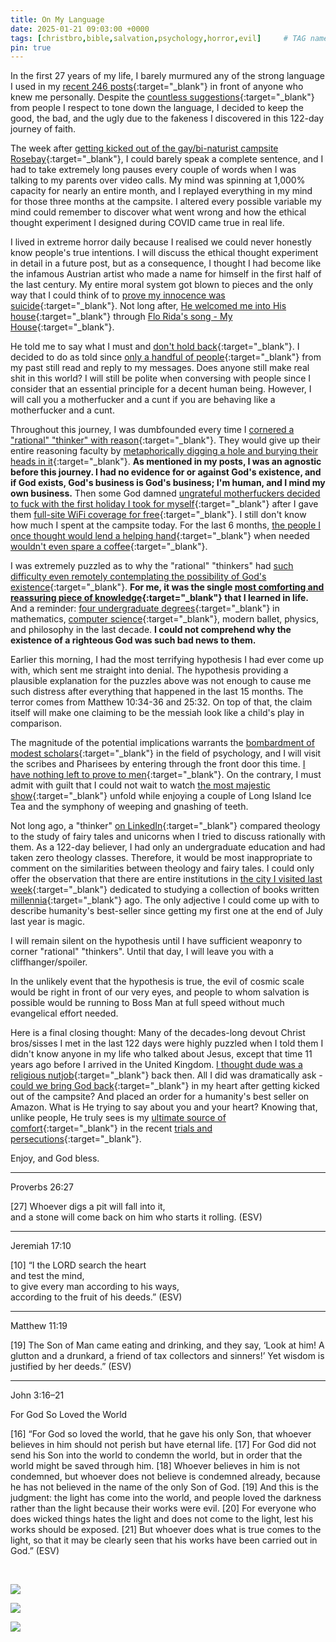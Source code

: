 ```yaml
---
title: On My Language
date: 2025-01-21 09:03:00 +0000
tags: [christbro,bible,salvation,psychology,horror,evil]     # TAG names should always be lowercase
pin: true
---
```


In the first 27 years of my life, I barely murmured any of the strong language I used in my [recent 246 posts](../../timeline){:target="_blank"} in front of anyone who knew me personally. Despite the [countless suggestions](../on-appearances/){:target="_blank"} from people I respect to tone down the language, I decided to keep the good, the bad, and the ugly due to the fakeness I discovered in this 122-day journey of faith.

The week after [getting kicked out of the gay/bi-naturist campsite Rosebay](https://joeatrosebay.com/){:target="_blank"}, I could barely speak a complete sentence, and I had to take extremely long pauses every couple of words when I was talking to my parents over video calls. My mind was spinning at 1,000% capacity for nearly an entire month, and I replayed everything in my mind for those three months at the campsite. I altered every possible variable my mind could remember to discover what went wrong and how the ethical thought experiment I designed during COVID came true in real life.

I lived in extreme horror daily because I realised we could never honestly know people's true intentions. I will discuss the ethical thought experiment in detail in a future post, but as a consequence, I thought I had become like the infamous Austrian artist who made a name for himself in the first half of the last century. My entire moral system got blown to pieces and the only way that I could think of to [prove my innocence was suicide](../on-suicide/){:target="_blank"}. Not long after, [He welcomed me into His house](../on-holy-spirit-miracles/){:target="_blank"} through [Flo Rida's song - My House](https://genius.com/Flo-rida-my-house-lyrics){:target="_blank"}.

He told me to say what I must and [don't hold back](../on-speaking-tongues/){:target="_blank"}. I decided to do as told since [only a handful of people](../on-i/){:target="_blank"} from my past still read and reply to my messages. Does anyone still make real shit in this world? I will still be polite when conversing with people since I consider that an essential principle for a decent human being. However, I will call you a motherfucker and a cunt if you are behaving like a motherfucker and a cunt.

Throughout this journey, I was dumbfounded every time I [cornered a "rational" "thinker" with reason](../on-theological-nuke/){:target="_blank"}. They would give up their entire reasoning faculty by [metaphorically digging a hole and burying their heads in it](../on-theological-nuclear-fallout/){:target="_blank"}. **As mentioned in my posts, I was an agnostic before this journey. I had no evidence for or against God's existence, and if God exists, God's business is God's business; I'm human, and I mind my own business.** Then some God damned [ungrateful motherfuckers decided to fuck with the first holiday I took for myself](../on-isaiah-49/){:target="_blank"} after I gave them [full-site WiFi coverage for free](../on-love-death/){:target="_blank"}. I still don't know how much I spent at the campsite today. For the last 6 months, [the people I once thought would lend a helping hand](../on-brotherly-love-loyalty-faithfulness/){:target="_blank"} when needed [wouldn't even spare a coffee](../on-pgp/){:target="_blank"}.

I was extremely puzzled as to why the "rational" "thinkers" had [such difficulty even remotely contemplating the possibility of God's existence](../on-rationalism/){:target="_blank"}. **For me, it was the single [most comforting and reassuring piece of knowledge](../on-my-parents/){:target="_blank"} that I learned in life.** And a reminder: [four undergraduate degrees](https://www.linkedin.com/in/jonah-troublemaker-yang/details/education/){:target="_blank"} in mathematics, [computer science](../on-throwing-up/){:target="_blank"}, modern ballet, physics, and philosophy in the last decade. **I could not comprehend why the existence of a righteous God was such bad news to them.**

Earlier this morning, I had the most terrifying hypothesis I had ever come up with, which sent me straight into denial. The hypothesis providing a plausible explanation for the puzzles above was not enough to cause me such distress after everything that happened in the last 15 months. The terror comes from Matthew 10:34-36 and 25:32. On top of that, the claim itself will make one claiming to be the messiah look like a child's play in comparison.

The magnitude of the potential implications warrants the [bombardment of modest scholars](../on-fat-man-little-boy-dr-modest/){:target="_blank"} in the field of psychology, and I will visit the scribes and Pharisees by entering through the front door this time. [I have nothing left to prove to men](../on-sacrifice/){:target="_blank"}. On the contrary, I must admit with guilt that I could not wait to watch [the most majestic show](https://www.esv.org/Revelation+1/){:target="_blank"} unfold while enjoying a couple of Long Island Ice Tea and the symphony of weeping and gnashing of teeth.

Not long ago, a "thinker" [on LinkedIn](https://www.linkedin.com/in/jonah-troublemaker-yang/recent-activity/comments/){:target="_blank"} compared theology to the study of fairy tales and unicorns when I tried to discuss rationally with them. As a 122-day believer, I had only an undergraduate education and had taken zero theology classes. Therefore, it would be most inappropriate to comment on the similarities between theology and fairy tales. I could only offer the observation that there are entire institutions in [the city I visited last week](../on-2012/){:target="_blank"} dedicated to studying a collection of books written [millennia](https://en.wikipedia.org/wiki/Millennium){:target="_blank"} ago. The only adjective I could come up with to describe humanity's best-seller since getting my first one at the end of July last year is magic.

I will remain silent on the hypothesis until I have sufficient weaponry to corner "rational" "thinkers". Until that day, I will leave you with a cliffhanger/spoiler.

In the unlikely event that the hypothesis is true, the evil of cosmic scale would be right in front of our very eyes, and people to whom salvation is possible would be running to Boss Man at full speed without much evangelical effort needed.

Here is a final closing thought: Many of the decades-long devout Christ bros/sisses I met in the last 122 days were highly puzzled when I told them I didn't know anyone in my life who talked about Jesus, except that time 11 years ago before I arrived in the United Kingdom. [I thought dude was a religious nutjob](../on-holy-spirit-miracles/){:target="_blank"} back then. All I did was dramatically ask - [could we bring God back](../on-anger-faith/){:target="_blank"} in my heart after getting kicked out of the campsite? And placed an order for a humanity's best seller on Amazon. What is He trying to say about you and your heart? Knowing that, unlike people, He truly sees is my [ultimate source of comfort](../on-my-parents/){:target="_blank"} in the recent [trials and persecutions](../on-my-situation/){:target="_blank"}.

Enjoy, and God bless.

---

Proverbs 26:27

[27] Whoever digs a pit will fall into it, <br>
	and a stone will come back on him who starts it rolling. (ESV)

---

Jeremiah 17:10

[10] “I the LORD search the heart <br>
	and test the mind, <br>
to give every man according to his ways, <br>
	according to the fruit of his deeds.” (ESV)

---

Matthew 11:19

[19] The Son of Man came eating and drinking, and they say, ‘Look at him! A glutton and a drunkard, a friend of tax collectors and sinners!’ Yet wisdom is justified by her deeds.” (ESV)

---

John 3:16–21

For God So Loved the World

[16] “For God so loved the world, that he gave his only Son, that whoever believes in him should not perish but have eternal life. [17] For God did not send his Son into the world to condemn the world, but in order that the world might be saved through him. [18] Whoever believes in him is not condemned, but whoever does not believe is condemned already, because he has not believed in the name of the only Son of God. [19] And this is the judgment: the light has come into the world, and people loved the darkness rather than the light because their works were evil. [20] For everyone who does wicked things hates the light and does not come to the light, lest his works should be exposed. [21] But whoever does what is true comes to the light, so that it may be clearly seen that his works have been carried out in God.” (ESV)

<br>

![](/1dmqTQkPWSFPZKhA.jpg)

![](/G3gLzV0BaukCloqX.jpg)

![](/6e6oxuhH0eDqjNkH.jpg)